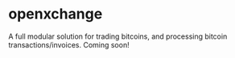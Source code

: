 openxchange
===========

A full modular solution for trading bitcoins, and processing bitcoin transactions/invoices. Coming soon!
